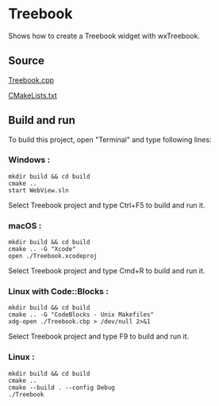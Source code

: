 # Treebook

Shows how to create a Treebook widget with wxTreebook.

## Source

[Treebook.cpp](Treebook.cpp)

[CMakeLists.txt](CMakeLists.txt)

## Build and run

To build this project, open "Terminal" and type following lines:

### Windows :

``` shell
mkdir build && cd build
cmake .. 
start WebView.sln
```

Select Treebook project and type Ctrl+F5 to build and run it.

### macOS :

``` shell
mkdir build && cd build
cmake .. -G "Xcode"
open ./Treebook.xcodeproj
```

Select Treebook project and type Cmd+R to build and run it.

### Linux with Code::Blocks :

``` shell
mkdir build && cd build
cmake .. -G "CodeBlocks - Unix Makefiles"
xdg-open ./Treebook.cbp > /dev/null 2>&1
```

Select Treebook project and type F9 to build and run it.

### Linux :

``` shell
mkdir build && cd build
cmake .. 
cmake --build . --config Debug
./Treebook
```

